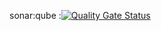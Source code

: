 sonar:qube :[![Quality Gate Status](https://sonarcloud.io/api/project_badges/measure?project=Shivaprashanth471_sonartest&metric=alert_status)](https://sonarcloud.io/summary/new_code?id=Shivaprashanth471_sonartest)
